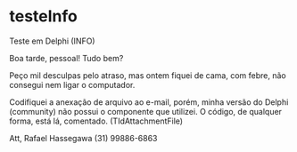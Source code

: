# testeInfo
Teste em Delphi (INFO)

Boa tarde, pessoal!
Tudo bem?

Peço mil desculpas pelo atraso, mas ontem fiquei de cama, com febre, não consegui nem ligar o computador.

Codifiquei a anexação de arquivo ao e-mail, porém, minha versão do Delphi (community) não possui o componente que utilizei.
O código, de qualquer forma, está lá, comentado. (TIdAttachmentFile)

Att,
Rafael Hassegawa
(31) 99886-6863

